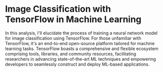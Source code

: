 # Image Classification with TensorFlow in Machine Learning

In this analysis, I'll elucidate the process of training a neural network model for image classification using TensorFlow. For those unfamiliar with TensorFlow, it's an end-to-end open-source platform tailored for machine learning tasks. TensorFlow boasts a comprehensive and flexible ecosystem comprising tools, libraries, and community resources, facilitating researchers in advancing state-of-the-art ML techniques and empowering developers to seamlessly construct and deploy ML-based applications.